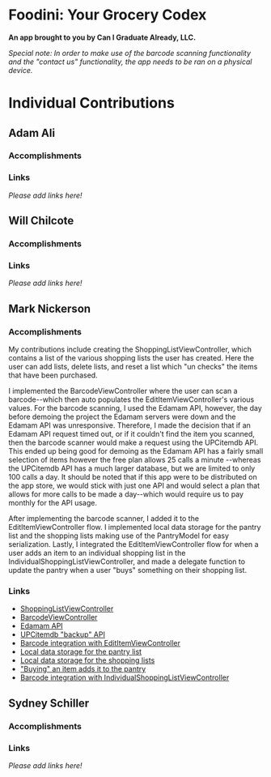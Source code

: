 # Foodini: Your Grocery Codex
__An app brought to you by Can I Graduate Already, LLC.__

_Special note: In order to make use of the barcode scanning functionality and
the "contact us" functionality, the app needs to be ran on a physical device._

# Individual Contributions
## Adam Ali
### Accomplishments

### Links
_Please add links here!_

## Will Chilcote
### Accomplishments

### Links
_Please add links here!_

## Mark Nickerson
### Accomplishments
My contributions include creating the ShoppingListViewController, which contains
a list of the various shopping lists the user has created. Here the user can add
lists, delete lists, and reset a list which "un checks" the items that have been
purchased. 

I implemented the BarcodeViewController where the user can scan a barcode--which
then auto populates the EditItemViewController's various values. For the barcode
scanning, I used the Edamam API, however, the day before demoing the project the
Edamam servers were down and the Edamam API was unresponsive. Therefore, I made
the decision that if an Edamam API request timed out, or if it couldn't find the
item you scanned, then the barcode scanner would make a request using the
UPCitemdb API. This ended up being good for demoing as the Edamam API has a
fairly small selection of items however the free plan allows 25 calls a minute
--whereas the UPCitemdb API has a much larger database, but we are limited to
only 100 calls a day. It should be noted that if this app were to be distributed
on the app store, we would stick with just one API and would select a plan that
allows for more calls to be made a day--which would require us to pay monthly
for the API usage.

After implementing the barcode scanner, I added it to the EditItemViewController
flow. I implemented local data storage for the pantry list and the shopping
lists making use of the PantryModel for easy serialization. Lastly, I integrated
the EditItemViewController flow for when a user adds an item to an individual
shopping list in the IndividualShoppingListViewController, and made a delegate
function to update the pantry when a user "buys" something on their shopping
list.

### Links
- [ShoppingListViewController](https://github.com/ECS189E/Can-I-graduate-already-LLC/commit/3b151240c84ea9e6de4fdda6ef1ecd912a46d8e7)
- [BarcodeViewController](https://github.com/ECS189E/Can-I-graduate-already-LLC/commit/929816bd786a5c33a066048b3016e80ddf7f1ce6)
- [Edamam API](https://github.com/ECS189E/Can-I-graduate-already-LLC/commit/ed3527ea5190b5305a406be339d76ac0a07aefa7)
- [UPCitemdb "backup" API](https://github.com/ECS189E/Can-I-graduate-already-LLC/commit/f303ef476cceb4269e174aa115137d2033346163)
- [Barcode integration with EditItemViewController](https://github.com/ECS189E/Can-I-graduate-already-LLC/commit/eb890cce30c538760e19989344111bdb0c3ec148)
- [Local data storage for the pantry list](https://github.com/ECS189E/Can-I-graduate-already-LLC/commit/bb0045c1b6fd8e4dc66474af47bf45a207f5f724)
- [Local data storage for the shopping lists](https://github.com/ECS189E/Can-I-graduate-already-LLC/commit/90b0733c686efd158ffe2bd9870800b5e4594df0)
- ["Buying" an item adds it to the pantry](https://github.com/ECS189E/Can-I-graduate-already-LLC/commit/90b0733c686efd158ffe2bd9870800b5e4594df0)
- [Barcode integration with IndividualShoppingListViewController](https://github.com/ECS189E/Can-I-graduate-already-LLC/commit/a1cd123c20cf2233e9947358e542705b2aec5122)



## Sydney Schiller
### Accomplishments

### Links
_Please add links here!_
